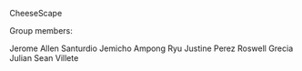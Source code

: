 CheeseScape

Group members:

Jerome Allen Santurdio
Jemicho Ampong
Ryu Justine Perez
Roswell Grecia
Julian Sean Villete
